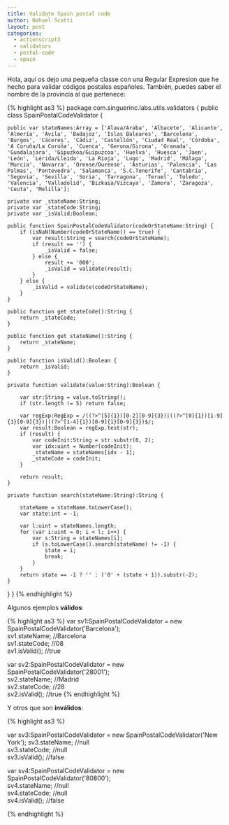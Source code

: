 ```yaml
---
title: Validate Spain postal code
author: Nahuel Scotti
layout: post
categories:
  - actionscript3
  - validators
  - postal-code
  - spain
---
```


Hola, aqu&iacute; os dejo una peque&ntilde;a classe con una Regular Expresion que he hecho para validar c&oacute;digos postales espa&ntilde;oles. Tambi&eacute;n, puedes saber el nombre de la provincia al que pertenece:

{% highlight as3 %}
package com.singuerinc.labs.utils.validators {
public class SpainPostalCodeValidator {

    public var stateNames:Array = ['Alava/Araba', 'Albacete', 'Alicante', 'Almería', 'Avila', 'Badajoz', 'Islas Baleares', 'Barcelona', 'Burgos', 'Cáceres', 'Cádiz', 'Castellón', 'Ciudad Real', 'Córdoba', 'A Coruña/La Coruña', 'Cuenca', 'Gerona/Girona', 'Granada', 'Guadalajara', 'Gipuzkoa/Guipuzcoa', 'Huelva', 'Huesca', 'Jaen', 'León', 'Lérida/Lleida', 'La Rioja', 'Lugo', 'Madrid', 'Málaga', 'Murcia', 'Navarra', 'Orense/Ourense', 'Asturias', 'Palencia', 'Las Palmas', 'Pontevedra', 'Salamanca', 'S.C.Tenerife', 'Cantabria', 'Segovia', 'Sevilla', 'Soria', 'Tarragona', 'Teruel', 'Toledo', 'Valencia', 'Valladolid', 'Bizkaia/Vizcaya', 'Zamora', 'Zaragoza', 'Ceuta', 'Melilla'];

    private var _stateName:String;
    private var _stateCode:String;
    private var _isValid:Boolean;

    public function SpainPostalCodeValidator(codeOrStateName:String) {
        if (isNaN(Number(codeOrStateName)) == true) {
            var result:String = search(codeOrStateName);
            if (result == '') {
                _isValid = false;
            } else {
                result += '000';
                _isValid = validate(result);
            }
        } else {
            _isValid = validate(codeOrStateName);
        }
    }

    public function get stateCode():String {
        return _stateCode;
    }

    public function get stateName():String {
        return _stateName;
    }

    public function isValid():Boolean {
        return _isValid;
    }

    private function validate(value:String):Boolean {

        var str:String = value.toString();
        if (str.length != 5) return false;

        var regExp:RegExp = /((?>^[5]{1})[0-2][0-9]{3})|((?>^[0]{1})[1-9]{1}[0-9]{3})|((?>^[1-4]{1})[0-9]{1}[0-9]{3})$/;
        var result:Boolean = regExp.test(str);
        if (result) {
            var codeInit:String = str.substr(0, 2);
            var idx:uint = Number(codeInit);
            _stateName = stateNames[idx - 1];
            _stateCode = codeInit;
        }

        return result;
    }

    private function search(stateName:String):String {

        stateName = stateName.toLowerCase();
        var state:int = -1;

        var l:uint = stateNames.length;
        for (var i:uint = 0; i < l; i++) {
            var s:String = stateNames[i];
            if (s.toLowerCase().search(stateName) != -1) {
                state = i;
                break;
            }
        }
        return state == -1 ? '' : ('0' + (state + 1)).substr(-2);
    }
}
}
{% endhighlight %}

Algunos ejemplos **v&aacute;lidos**:

{% highlight as3 %}
var sv1:SpainPostalCodeValidator = new SpainPostalCodeValidator('Barcelona');  
sv1.stateName; //Barcelona  
sv1.stateCode; //08  
sv1.isValid(); //true  

var sv2:SpainPostalCodeValidator = new SpainPostalCodeValidator('28001');  
sv2.stateName; //Madrid  
sv2.stateCode; //28  
sv2.isValid(); //true
{% endhighlight %}

Y otros que son **inv&aacute;lidos**:

{% highlight as3 %}

var sv3:SpainPostalCodeValidator = new SpainPostalCodeValidator('New York');
sv3.stateName; //null  
sv3.stateCode; //null  
sv3.isValid(); //false  

var sv4:SpainPostalCodeValidator = new SpainPostalCodeValidator('80800');  
sv4.stateName; //null  
sv4.stateCode; //null  
sv4.isValid(); //false

{% endhighlight %}
